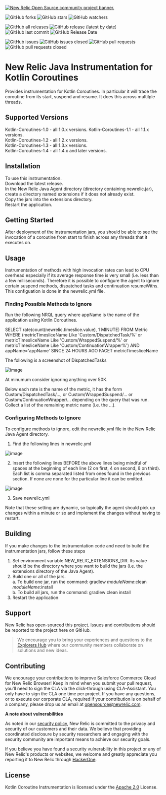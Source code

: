 <a href="https://opensource.newrelic.com/oss-category/#community-project"><picture><source media="(prefers-color-scheme: dark)" srcset="https://github.com/newrelic/opensource-website/raw/main/src/images/categories/dark/Community_Project.png"><source media="(prefers-color-scheme: light)" srcset="https://github.com/newrelic/opensource-website/raw/main/src/images/categories/Community_Project.png"><img alt="New Relic Open Source community project banner." src="https://github.com/newrelic/opensource-website/raw/main/src/images/categories/Community_Project.png"></picture></a>  
   
![GitHub forks](https://img.shields.io/github/forks/newrelic/newrelic-java-kotlin-coroutines?style=social)
![GitHub stars](https://img.shields.io/github/stars/newrelic/newrelic-java-kotlin-coroutines?style=social)
![GitHub watchers](https://img.shields.io/github/watchers/newrelic/newrelic-java-kotlin-coroutines?style=social)

![GitHub all releases](https://img.shields.io/github/downloads/newrelic/newrelic-java-kotlin-coroutines/total)
![GitHub release (latest by date)](https://img.shields.io/github/v/release/newrelic/newrelic-java-kotlin-coroutines)
![GitHub last commit](https://img.shields.io/github/last-commit/newrelic/newrelic-java-kotlin-coroutines)
![GitHub Release Date](https://img.shields.io/github/release-date/newrelic/newrelic-java-kotlin-coroutines)


![GitHub issues](https://img.shields.io/github/issues/newrelic/newrelic-java-kotlin-coroutines)
![GitHub issues closed](https://img.shields.io/github/issues-closed/newrelic/newrelic-java-kotlin-coroutines)
![GitHub pull requests](https://img.shields.io/github/issues-pr/newrelic/newrelic-java-kotlin-coroutines)
![GitHub pull requests closed](https://img.shields.io/github/issues-pr-closed/newrelic/newrelic-java-kotlin-coroutines)

# New Relic Java Instrumentation for Kotlin Coroutines

Provides instrumentation for Kotlin Coroutines.  In particular it will trace the coroutine from its start, suspend and resume.   It does this across multilple threads.

## Supported Versions

Kotlin-Coroutines-1.0 - all 1.0.x versions. 
Kotlin-Coroutines-1.1 - all 1.1.x versions.  
Kotlin-Coroutines-1.2 - all 1.2.x versions.  
Kotlin-Coroutines-1.3 - all 1.3.x versions.   
Kotlin-Coroutines-1.4 - all 1.4.x and later versions.   

## Installation
To use this instrumentation.   
Download the latest release.    
In the New Relic Java Agent directory (directory containing newrelic.jar), create a directory named extensions if it does not already exist.   
Copy the jars into the extensions directory.   
Restart the application.   

## Getting Started

After deployment of the instrumentation jars, you should be able to see the invocation of a coroutine from start to finish across any threads that it executes on.

## Usage

Instrumentation of methods with high invocation rates can lead to CPU overhead especially if its average response time is very small (i.e. less than a few milliseconds).  Therefore it is possible to configure the agent to ignore certain suspend methods, dispatched tasks and continuation resumeWiths.  This configuation is done in the newrelic.yml file.   

### Finding Possible Methods to Ignore
Run the following NRQL query where appName is the name of the application using Kotlin Coroutines.

SELECT rate(count(newrelic.timeslice.value), 1 MINUTE) FROM Metric WHERE (metricTimesliceName Like 'Custom/DispatchedTask/%' or metricTimesliceName Like 'Custom/WrappedSuspend/%' or metricTimesliceName Like 'Custom/ContinuationWrapper%') AND appName='appName' SINCE 24 HOURS AGO FACET metricTimesliceName
   
The following is a screenshot of DispatchedTasks
   
![image](https://user-images.githubusercontent.com/8822859/111648374-475b1c00-87d1-11eb-8a49-8b9d9f94fcdf.png)
   
At minumum consider ignoring anything over 50K.

Below each rate is the name of the metric,  it has the form Custom/DispatchedTask/..., or Custom/WrappedSuspend/... or Custom/ContinuationWrapper/... depending on the query that was run.   Collect a list of the remaining metric name (i.e. the ...).
   
### Configuring Methods to Ignore
To configure methods to ignore, edit the newrelic.yml file in the New Relic Java Agent directory.   
1.  Find the following lines in newrelic.yml

![image](https://user-images.githubusercontent.com/8822859/111703076-257e8b00-880b-11eb-8ae9-f0961e98f907.png)
     
2. Insert the following lines BEFORE the above lines being mindful of spaces at the beginning of each line (2 on first, 4 on second, 6 on third).  Each list is comma separated listed from ones found in the previous section.  If none are none for the particular line it can be omitted.   

![image](https://user-images.githubusercontent.com/8822859/111703257-64acdc00-880b-11eb-86ae-66eb0254f618.png)
   
3. Save newrelic.yml 
   
Note that these setting are dynamic, so typically the agent should pick up changes within a minute or so and implement the changes without having to restart.


## Building

If you make changes to the instrumentation code and need to build the instrumentation jars, follow these steps
1. Set environment variable NEW_RELIC_EXTENSIONS_DIR.  Its value should be the directory where you want to build the jars (i.e. the extensions directory of the Java Agent).   
2. Build one or all of the jars.   
a. To build one jar, run the command:  gradlew _moduleName_:clean  _moduleName_:install    
b. To build all jars, run the command: gradlew clean install
3. Restart the application

## Support

New Relic has open-sourced this project. Issues and contributions should be reported to the project here on GitHub.

>We encourage you to bring your experiences and questions to the [Explorers Hub](https://discuss.newrelic.com) where our community members collaborate on solutions and new ideas.

## Contributing

We encourage your contributions to improve Salesforce Commerce Cloud for New Relic Browser! Keep in mind when you submit your pull request, you'll need to sign the CLA via the click-through using CLA-Assistant. You only have to sign the CLA one time per project. If you have any questions, or to execute our corporate CLA, required if your contribution is on behalf of a company, please drop us an email at opensource@newrelic.com.

**A note about vulnerabilities**

As noted in our [security policy](../../security/policy), New Relic is committed to the privacy and security of our customers and their data. We believe that providing coordinated disclosure by security researchers and engaging with the security community are important means to achieve our security goals.

If you believe you have found a security vulnerability in this project or any of New Relic's products or websites, we welcome and greatly appreciate you reporting it to New Relic through [HackerOne](https://hackerone.com/newrelic).

## License

Kotlin Coroutine Instrumentation is licensed under the [Apache 2.0](http://apache.org/licenses/LICENSE-2.0.txt) License.

